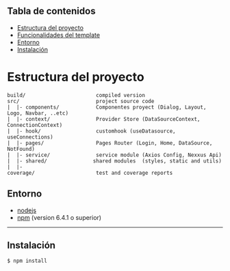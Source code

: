 ## Tabla de contenidos

-   [Estructura del proyecto](#Estructura-del-proyecto)
-   [Funcionalidades del template](#funcionalidades-del-template)
-   [Entorno](#entorno)
-   [Instalación](#instalación)

# Estructura del proyecto

```
build/                       compiled version
src/                         project source code
|  |- components/            Componentes proyect (Dialog, Layout, Logo, Navbar, ..etc)
|  |- context/               Provider Store (DataSourceContext, ConnectionContext)
|  |- hook/                  customhook (useDatasource, useConnections)
|  |- pages/                 Pages Router (Login, Home, DataSource, NotFound)
|  |- service/               service module (Axios Config, Nexxus Api)
|  |- shared/               shared modules  (styles, static and utils)
|  |-
coverage/                    test and coverage reports
```

## Entorno

-   [nodejs](https://nodejs.org/)
-   [npm](https://www.npmjs.com) (version 6.4.1 o superior)

---

## Instalación

```bash
$ npm install
```

